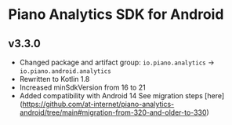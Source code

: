 # Piano Analytics SDK for Android

## v3.3.0
* Changed package and artifact group: `io.piano.analytics` -> `io.piano.android.analytics`
* Rewritten to Kotlin 1.8
* Increased minSdkVersion from 16 to 21
* Added compatibility with Android 14
See migration steps [here] (https://github.com/at-internet/piano-analytics-android/tree/main#migration-from-320-and-older-to-330)
